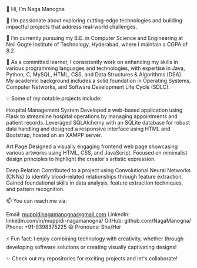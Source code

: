 👋 Hi, I’m Naga Manogna

👀 I’m passionate about exploring cutting-edge technologies and building impactful projects that address real-world challenges.

🌱 I’m currently pursuing my B.E. in Computer Science and Engineering at Neil Gogte Institute of Technology, Hyderabad, where I maintain a CGPA of 8.2.

💼 As a committed learner, I consistently work on enhancing my skills in various programming languages and technologies, with expertise in Java, Python, C, MySQL, HTML, CSS, and Data Structures & Algorithms (DSA). My academic background includes a solid foundation in Operating Systems, Computer Networks, and Software Development Life Cycle (SDLC).

💡 Some of my notable projects include:

Hospital Management System
Developed a web-based application using Flask to streamline hospital operations by managing appointments and patient records. Leveraged SQLAlchemy with an SQLite database for robust data handling and designed a responsive interface using HTML and Bootstrap, hosted on an XAMPP server.

Art Page
Designed a visually engaging frontend web page showcasing various artworks using HTML, CSS, and JavaScript. Focused on minimalist design principles to highlight the creator's artistic expression.

Deep Relation
Contributed to a project using Convolutional Neural Networks (CNNs) to identify blood-related relationships through feature extraction. Gained foundational skills in data analysis, feature extraction techniques, and pattern recognition.

📫 You can reach me via:

Email: muppidinagamanogna@gmail.com
LinkedIn: linkedin.com/in/muppidi-nagamanogna/
GitHub: github.com/NagaManogna/
Phone: +91-9398375225
😄 Pronouns: She/Her

⚡ Fun fact: I enjoy combining technology with creativity, whether through developing software solutions or creating visually captivating designs!

✨ Check out my repositories for exciting projects and let's collaborate!
